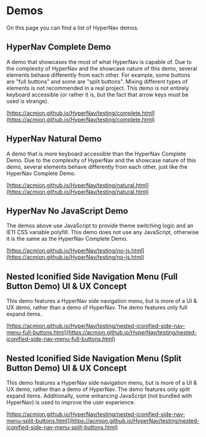 ﻿# Demos

On this page you can find a list of HyperNav demos.

## HyperNav Complete Demo

A demo that showcases the most of what HyperNav is capable of. Due to the complexity 
of HyperNav and the showcase nature of this demo, several elements behave differently 
from each other. For example, some buttons are "full buttons" and some are "split buttons".
Mixing different types of elements is not recommended in a real project. This demo is not
entirely keyboard accessible (or rather it is, but the fact that arrow keys must be used
is strange).

[https://acmion.github.io/HyperNav/testing/complete.html](https://acmion.github.io/HyperNav/testing/complete.html)

## HyperNav Natural Demo

A demo that is more keyboard accessible than the HyperNav Complete Demo. Due to the complexity 
of HyperNav and the showcase nature of this demo, several elements behave differently 
from each other, just like the HyperNav Complete Demo.

[https://acmion.github.io/HyperNav/testing/natural.html](https://acmion.github.io/HyperNav/testing/natural.html)

## HyperNav No JavaScript Demo

The demos above use JavaScript to provide theme switching logic and an IE11 CSS variable polyfill. This demo does
not use any JavaScript, otherwise it is the same as the HyperNav Complete Demo.

[https://acmion.github.io/HyperNav/testing/no-js.html](https://acmion.github.io/HyperNav/testing/no-js.html)

## Nested Iconified Side Navigation Menu (Full Button Demo) UI & UX Concept

This demo features a HyperNav side navigation menu, but is more of a UI & UX demo,
rather than a demo of HyperNav. The demo features only full expand items.

[https://acmion.github.io/HyperNav/testing/nested-iconified-side-nav-menu-full-buttons.html](https://acmion.github.io/HyperNav/testing/nested-iconified-side-nav-menu-full-buttons.html)

## Nested Iconified Side Navigation Menu (Split Button Demo) UI & UX Concept

This demo features a HyperNav side navigation menu, but is more of a UI & UX demo,
rather than a demo of HyperNav. The demo features only split expand items. Additionally,
some enhancing JavaScript (not bundled with HyperNav) is used to improve the user experience.

[https://acmion.github.io/HyperNav/testing/nested-iconified-side-nav-menu-split-buttons.html](https://acmion.github.io/HyperNav/testing/nested-iconified-side-nav-menu-split-buttons.html)

